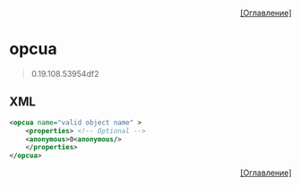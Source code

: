 <p align='right'><a href='index.html'>[Оглавление]</a></p>

# opcua
> 0.19.108.53954df2
## XML
````xml
<opcua name="valid object name" >
	<properties> <!-- Optional -->
	<anonymous>0<anonymous/>
	</properties>
</opcua>
````

<p align='right'><a href='index.html'>[Оглавление]</a></p>


